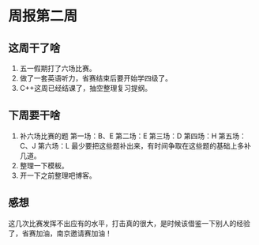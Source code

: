 # 周报第二周

## 这周干了啥
1. 五一假期打了六场比赛。
2. 做了一套英语听力，省赛结束后要开始学四级了。
3. C++这周已经结课了，抽空整理复习提纲。
## 下周要干啥
1. 补六场比赛的题
第一场：B、E
第二场：E
第三场：D
第四场：H
第五场：C、J
第六场：L
最少要把这些题补出来，有时间争取在这些题的基础上多补几道。
2. 整理一下模板。
3. 开一下之前整理吧博客。
## 感想
   这几次比赛发挥不出应有的水平，打击真的很大，是时候该借鉴一下别人的经验了，省赛加油，南京邀请赛加油！

